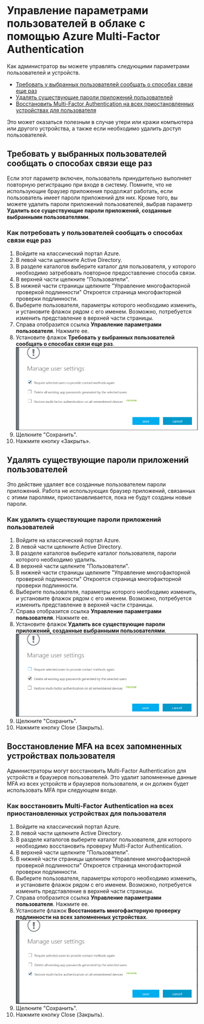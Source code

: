 <properties 
	pageTitle="Отчеты Azure Multi-Factor Authentication" 
	description="Эта статья содержит информацию о том, как изменить параметры пользователя (например, чтобы от пользователей требовалось повторно проходить проверку)." 
	documentationCenter="" 
	services="multi-factor-authentication" 
	authors="billmath" 
	manager="stevenpo" 
	editor="curtand"/>

<tags 
	ms.service="multi-factor-authentication" 
	ms.workload="identity" 
	ms.tgt_pltfrm="na" 
	ms.devlang="na" 
	ms.topic="article" 
	ms.date="04/11/2016" 
	ms.author="billmath"/>

# Управление параметрами пользователей в облаке с помощью Azure Multi-Factor Authentication

Как администратор вы можете управлять следующими параметрами пользователей и устройств.

- [Требовать у выбранных пользователей сообщать о способах связи еще раз](#require-selected-users-to-provide-contact-methods-again)
- [Удалять существующие пароли приложений пользователей](#delete-users-existing-app-passwords)
- [Восстановить Multi-Factor Authentication на всех приостановленных устройствах для пользователя](#restore-mfa-on-all-suspended-devices-for-a-user)






Это может оказаться полезным в случае утери или кражи компьютера или другого устройства, а также если необходимо удалить доступ пользователей.


## Требовать у выбранных пользователей сообщать о способах связи еще раз

Если этот параметр включен, пользователь принудительно выполняет повторную регистрацию при входе в систему. Помните, что не использующие браузер приложения продолжат работать, если пользователь имеет пароли приложений для них. Кроме того, вы можете удалить пароли приложений пользователей, выбрав параметр **Удалить все существующие пароли приложений, созданные выбранными пользователями**.

### Как потребовать у пользователей сообщать о способах связи еще раз




1. Войдите на классический портал Azure.
2. В левой части щелкните Active Directory.
3. В разделе каталогов выберите каталог для пользователя, у которого необходимо затребовать повторное предоставление способа связи.
4. В верхней части щелкните "Пользователи".
5. В нижней части страницы щелкните "Управление многофакторной проверкой подлинности" Откроется страница многофакторной проверки подлинности.
6. Выберите пользователя, параметры которого необходимо изменить, и установите флажок рядом с его именем. Возможно, потребуется изменить представление в верхней части страницы.
7. Справа отобразится ссылка **Управление параметрами пользователя**. Нажмите ее.
8. Установите флажок **Требовать у выбранных пользователей сообщать о способах связи еще раз**. ![Сообщение о способах связи](./media/multi-factor-authentication-manage-users-and-devices/reproofup.png)
10. Щелкните "Сохранить".
11. Нажмите кнопку «Закрыть».

## Удалять существующие пароли приложений пользователей

Это действие удаляет все созданные пользователем пароли приложений. Работа не использующих браузер приложений, связанных с этими паролями, приостанавливается, пока не будут созданы новые пароли.

### Как удалить существующие пароли приложений пользователей

1. Войдите на классический портал Azure.
2. В левой части щелкните Active Directory.
3. В разделе каталогов выберите каталог пользователя, пароли которого необходимо удалить.
4. В верхней части щелкните "Пользователи".
5. В нижней части страницы щелкните "Управление многофакторной проверкой подлинности" Откроется страница многофакторной проверки подлинности.
6. Выберите пользователя, параметры которого необходимо изменить, и установите флажок рядом с его именем. Возможно, потребуется изменить представление в верхней части страницы.
7. Справа отобразится ссылка **Управление параметрами пользователя**. Нажмите ее. 
8. Установите флажок **Удалить все существующие пароли приложений, созданные выбранными пользователями**. ![Удаление паролей приложений](./media/multi-factor-authentication-manage-users-and-devices/deleteapppasswords.png)
10. Щелкните "Сохранить".
10. Нажмите кнопку Close \(Закрыть\).

## Восстановление MFA на всех запомненных устройствах пользователя

Администраторы могут восстановить Multi-Factor Authentication для устройств и браузеров пользователей. Это удалит запомненные данные MFA из всех устройств и браузеров пользователя, и он должен будет использовать MFA при следующем входе.

### Как восстановить Multi-Factor Authentication на всех приостановленных устройствах для пользователя

1. Войдите на классический портал Azure.
2. В левой части щелкните Active Directory.
3. В разделе каталогов выберите каталог пользователя, для которого необходимо восстановить проверку Multi-Factor Authentication.
4. В верхней части щелкните "Пользователи".
5. В нижней части страницы щелкните "Управление многофакторной проверкой подлинности" Откроется страница многофакторной проверки подлинности.
6. Выберите пользователя, параметры которого необходимо изменить, и установите флажок рядом с его именем. Возможно, потребуется изменить представление в верхней части страницы.
7. Справа отобразится ссылка **Управление параметрами пользователя**. Нажмите ее.
8. Установите флажок **Восстановить многофакторную проверку подлинности на всех запомненных устройствах**. ![Удаление паролей приложений](./media/multi-factor-authentication-manage-users-and-devices/rememberdevices.png)
9. Щелкните "Сохранить".
10. Нажмите кнопку Close \(Закрыть\).

<!---HONumber=AcomDC_0413_2016-->